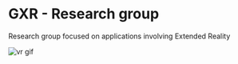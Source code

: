 # GXR - Research group

Research group focused on applications involving Extended Reality

![vr gif]([vr.gif](https://github.com/UFG-GXR/.github/blob/main/profile/vr.gif))
